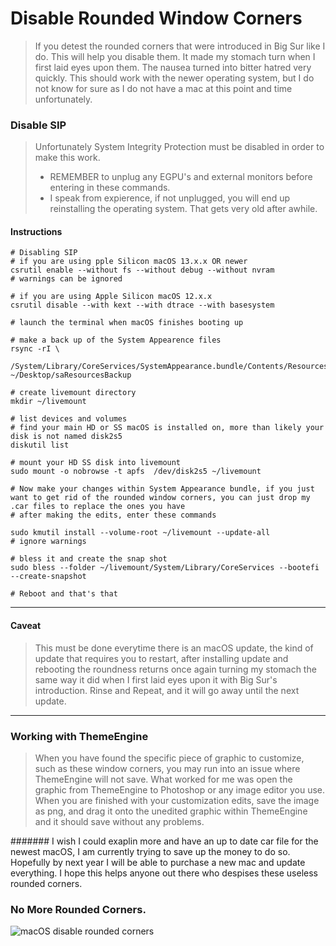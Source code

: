 # Disable Rounded Window Corners
>If you detest the rounded corners that were introduced in Big Sur like I do. This will help you disable them. It made my stomach turn when I first laid eyes upon them. The nausea turned into bitter hatred very quickly.
> This should work with the newer operating system,  but I do not know for sure as I do not have a mac at this point and time unfortunately.

### Disable SIP
> Unfortunately System Integrity Protection must be disabled in order to make this work.
> * REMEMBER to unplug any EGPU's and external monitors before entering in these commands.
> * I speak from expierence, if not unplugged, you will end up reinstalling the operating system. That gets very old after awhile.

#### Instructions
```
# Disabling SIP
# if you are using pple Silicon macOS 13.x.x OR newer
csrutil enable --without fs --without debug --without nvram
# warnings can be ignored

# if you are using Apple Silicon macOS 12.x.x
csrutil disable --with kext --with dtrace --with basesystem

# launch the terminal when macOS finishes booting up

# make a back up of the System Appearence files
rsync -rI \
    /System/Library/CoreServices/SystemAppearance.bundle/Contents/Resources/  ~/Desktop/saResourcesBackup

# create livemount directory
mkdir ~/livemount

# list devices and volumes
# find your main HD or SS macOS is installed on, more than likely your disk is not named disk2s5
diskutil list

# mount your HD SS disk into livemount
sudo mount -o nobrowse -t apfs  /dev/disk2s5 ~/livemount

# Now make your changes within System Appearance bundle, if you just want to get rid of the rounded window corners, you can just drop my .car files to replace the ones you have
# after making the edits, enter these commands

sudo kmutil install --volume-root ~/livemount --update-all
# ignore warnings

# bless it and create the snap shot
sudo bless --folder ~/livemount/System/Library/CoreServices --bootefi --create-snapshot

# Reboot and that's that
```
---  
#### Caveat  
> This must be done everytime there is an macOS update, the kind of update that requires you to restart, after installing update and rebooting the roundness returns once again turning my stomach the same way it did when I first laid eyes upon it with Big Sur's introduction. 
> Rinse and Repeat, and it will go away until the next update.
---   
### Working with ThemeEngine   
> When you have found the specific piece of graphic to customize, such as these window corners, you may run into an issue where ThemeEngine will not save. What worked for me was open the graphic from ThemeEngine to Photoshop or any image editor you use. When you are finished with your customization edits, save the image as png, and drag it onto the unedited graphic within ThemeEngine and it should save without any problems. 

####### I wish I could exaplin more and have an up to date car file for the newest macOS, I am currently trying to save up the money to do so. Hopefully by next year I will be able to purchase a new mac and update everything. I hope this helps anyone out there who despises these useless rounded corners.


### No More Rounded Corners.
![macOS disable rounded corners](./images/NoMoreRoundedCorners.png)
